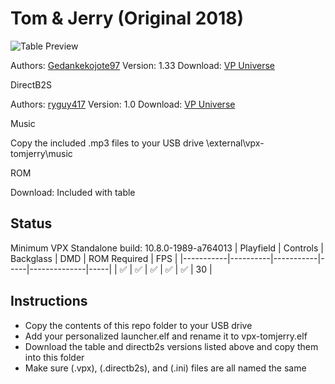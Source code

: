 # Tom & Jerry (Original 2018)

![Table Preview](https://i.imgur.com/kenWQOg_d.webp?maxwidth=760&fidelity=grand)

Authors: [Gedankekojote97](https://vpuniverse.com/profile/42203-gedankekojote97/)
Version: 1.33
Download: [VP Universe](https://vpuniverse.com/files/file/9846-tom-and-jerry-mod-nfozzy-fleep-sounds-lut)

DirectB2S

Authors: [ryguy417](https://vpuniverse.com/profile/31096-ryguy417/)
Version: 1.0
Download: [VP Universe](https://vpuniverse.com/files/file/13654-tom-jerry-original-2018-b2s-with-full-dmd/)

Music

Copy the included .mp3 files to your USB drive \external\vpx-tomjerry\music

ROM

Download: Included with table

## Status 

Minimum VPX Standalone build: 10.8.0-1989-a764013
| Playfield | Controls | Backglass | DMD | ROM Required | FPS | 
|-----------|----------|-----------|-----|--------------|-----|
| :white_check_mark: | :white_check_mark: | :white_check_mark: | :white_check_mark: | :white_check_mark: | 30 |

## Instructions

- Copy the contents of this repo folder to your USB drive
- Add your personalized launcher.elf and rename it to vpx-tomjerry.elf
- Download the table and directb2s versions listed above and copy them into this folder
- Make sure (.vpx), (.directb2s), and (.ini) files are all named the same

